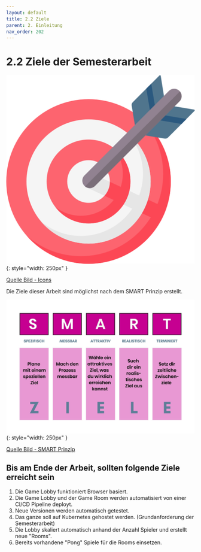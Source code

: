 ```yaml
---
layout: default
title: 2.2 Ziele
parent: 2. Einleitung
nav_order: 202
---
```


# 2.2 Ziele der Semesterarbeit

![Goals](../ressources/icons/target.png){: style="width: 250px" }

[Quelle Bild - Icons](../anhang/600-quellen.html#64-icons)

Die Ziele dieser Arbeit sind möglichst nach dem SMART Prinzip erstellt.

![Goals](../ressources/images/projektmanagement/smart_ziele.jpg){: style="width: 250px" }

[Quelle Bild - SMART Prinzip](../anhang/600-quellen.html#613-smart-prinzip)

## Bis am Ende der Arbeit, sollten folgende Ziele erreicht sein

1. Die Game Lobby funktioniert Browser basiert.
2. Die Game Lobby und der Game Room werden automatisiert von einer CI/CD Pipeline deployt.
3. Neue Versionen werden automatisch getestet.
4. Das ganze soll auf Kubernetes gehostet werden. (Grundanforderung der Semesterarbeit)
5. Die Lobby skaliert automatisch anhand der Anzahl Spieler und erstellt neue "Rooms".
6. Bereits vorhandene "Pong" Spiele für die Rooms einsetzen.
